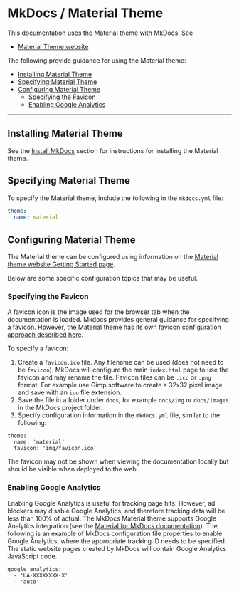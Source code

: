 # MkDocs / Material Theme #

This documentation uses the Material theme with MkDocs.  See

* [Material Theme website](https://squidfunk.github.io/mkdocs-material/)

The following provide guidance for using the Material theme:

* [Installing Material Theme](#istalling-material-theme)
* [Specifying Material Theme](#specifying-material-theme)
* [Configuring Material Theme](#configuring-material-theme)
	+ [Specifying the Favicon](#specifying-the-favicon)
	+ [Enabling Google Analytics](#enabling-google-analytics)

-----------------

## Installing Material Theme ##

See the [Install MkDocs](install.md) section for instructions for installing the Material theme.

## Specifying Material Theme ##

To specify the Material theme, include the following in the `mkdocs.yml` file:

```yaml
theme:
  name: material
```

## Configuring Material Theme ##

The Material theme can be configured using information on the
[Material theme website Getting Started page](https://squidfunk.github.io/mkdocs-material/getting-started/).

Below are some specific configuration topics that may be useful.

### Specifying the Favicon ###

A favicon icon is the image used for the browser tab when the documentation is loaded.
Mkdocs provides general guidance for specifying a favicon.
However, the Material theme has its own
[favicon configuration approach described here](https://squidfunk.github.io/mkdocs-material/getting-started/#favicon).

To specify a favicon:

1. Create a `favicon.ico` file.  Any filename can be used (does not need to be `favicon`).
MkDocs will configure the main `index.html` page to use the favicon and may rename the file.
Favicon files can be `.ico` or `.png` format.
For example use Gimp software to create a 32x32 pixel image and save with an `ico` file extension.
2. Save the file in a folder under `docs`, for example `docs/img` or `docs/images` in the MkDocs project folder.
3. Specify configuration information in the `mkdocs.yml` file, similar to the following:

```
theme:
  name: 'material'
  favicon: 'img/favicon.ico'
```

The favicon may not be shown when viewing the documentation locally but should be visible when deployed to the web.

### Enabling Google Analytics ###

Enabling Google Analytics is useful for tracking page hits.
However, ad blockers may disable Google Analytics, and therefore tracking data will be less than 100% of actual.
The MkDocs Material theme supports Google Analytics integration (see the
[Material for MkDocs documentation](https://squidfunk.github.io/mkdocs-material/getting-started#google-analytics/)).
The following is an example of MkDocs configuration file properties to enable Google Analytics,
where the appropriate tracking ID needs to be specified.
The static website pages created by MkDocs will contain Google Analytics JavaScript code.

```
google_analytics:
  - 'UA-XXXXXXXX-X'
  - 'auto'
```
